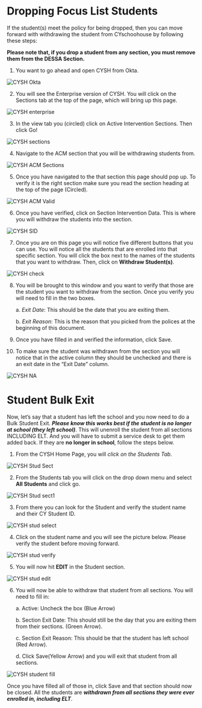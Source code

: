 # Dropping Focus List Students

If the student(s) meet the policy for being dropped, then you can move forward with withdrawing the student from CYschoohouse by following these steps:

**Please note that, if you drop a student from any section, you must remove them from the DESSA Section.**

1. You want to go ahead and open CYSH from Okta.

![CYSH Okta](/_images/cysh_okta.png)

2.	You will see the Enterprise version of CYSH. You will click on the Sections tab at the top of the page, which will bring up this page. 

![CYSH enterprise](/_images/cysh_home.png)

3.	In the view tab you (circled) click on Active Intervention Sections. Then click Go!

![CYSH sections](/_images/cysh_view.png)

4.	Navigate to the ACM section that you will be withdrawing students from. 

![CYSH ACM Sections](/_images/cysh_section.png)

5.	Once you have navigated to the that section this page should pop up. To verify it is the right section make sure you read the section heading at the top of the page (Circled).

![CYSH ACM Valid](/_images/cysh_validate.png)

6.	Once you have verified, click on Section Intervention Data. This is where you will withdraw the students into the section.

![CYSH SID](/_images/cysh_SID.png)

7.	Once you are on this page you will notice five different buttons that you can use. You will notice all the students that are enrolled into that specific section. You will click the box next to the names of the students that you want to withdraw. Then, click on **Withdraw Student(s)**.

![CYSH check](/_images/cysh_studentcheck.png)

8.	You will be brought to this window and you want to verify that those are the student you want to withdraw from the section. Once you verify you will need to fill in the two boxes.

	a.	*Exit Date*: This should be the date that you are exiting them.

	b.	*Exit Reason*: This is the reason that you picked from the polices at the beginning of this document. 

9.	Once you have filled in and verified the information, click Save.

10.	To make sure the student was withdrawn from the section you will notice that in the active column they should be unchecked and there is an exit date in the “Exit Date” column.

![CYSH NA](/_images/cysh_studentnonactive.png)

# Student Bulk Exit

Now, let’s say that a student has left the school and you now need to do a Bulk Student Exit. _**Please know this works best if the student is no longer at school (they left school)**_. This will unenroll the student from all sections INCLUDING ELT. And you will have to submit a service desk to get them added back. If they are **no longer in school**, follow the steps below.

1.	From the CYSH Home Page, you will *click on the Students Tab*.

![CYSH Stud Sect](/_images/cysh_homestudent1.png)

2.	From the Students tab you will click on the drop down menu and select **All Students** and click go.

![CYSH Stud sect1](/_images/cysh_homestudent2.png)

3.	From there you can look for the Student and verify the student name and their CY Student ID.

![CYSH stud select](/_images/cysh_studentselect.png)

4.	Click on the student name and you will see the picture below. Please verify the student before moving forward. 

![CYSH stud verify](/_images/cysh_studentpage.png)

5.	You will now hit **EDIT** in the Student section. 

![CYSH stud edit](/_images/cysh_studentedit.png)

6.	You will now be able to withdraw that student from all sections. You will need to fill in:

	a.	Active: Uncheck the box (Blue Arrow)

	b.	Section Exit Date: This should still be the day that you are exiting them from their sections. (Green Arrow).

	c.	Section Exit Reason: This should be that the student has left school (Red Arrow).

	d.	Click Save(Yellow Arrow) and you will exit that student from all sections.

![CYSH student fill](/_images/cysh_studentfill.png)

Once you have filled all of those in, click Save and that section should now be closed. All the students are _**withdrawn from all sections they were ever enrolled in, including ELT**_. 
